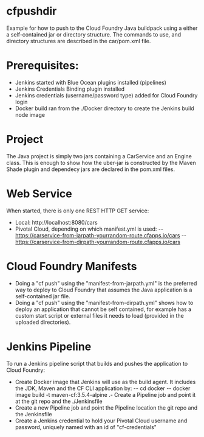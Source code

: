 # cfpushdir
Example for how to push to the Cloud Foundry Java buildpack using a either a self-contained jar or directory structure. The commands to use, and directory structures are described in the car/pom.xml file.

# Prerequisites:
- Jenkins started with Blue Ocean plugins installed (pipelines)
- Jenkins Credentials Binding plugin installed
- Jenkins credentials (username/password type) added for Cloud Foundry login
- Docker build ran from the ./Docker directory to create the Jenkins build node image

# Project
The Java project is simply two jars containing a CarService and an Engine class. This is enough to show how the uber-jar is constructed by the Maven Shade plugin and dependecy jars are declared in the pom.xml files.

# Web Service
When started, there is only one REST HTTP GET service:
- Local: http://localhost:8080/cars
- Pivotal Cloud, depending on which manifest.yml is used:
  -- https://carservice-from-jarpath-yourrandom-route.cfapps.io/cars
  -- https://carservice-from-dirpath-yourrandom-route.cfapps.io/cars
  
# Cloud Foundry Manifests
- Doing a "cf push" using the "manifest-from-jarpath.yml" is the preferred way to deploy to Cloud Foundry that assumes the Java application is a self-contained jar file.
- Doing a "cf push" using the "manifest-from-dirpath.yml" shows how to deploy an application that cannot be self contained, for example has a custom start script or external files it needs to load (provided in the uploaded directories).

# Jenkins Pipeline
To run a Jenkins pipeline script that builds and pushes the application to Cloud Foundry:
- Create Docker image that Jenkins will use as the build agent. It includes the JDK, Maven and the CF CLI application by:
  -- cd docker
  -- docker image build -t maven-cf:3.5.4-alpine .- Create a Pipeline job and point it at the git repo and the ./Jenkinsfile
- Create a new Pipeline job and point the Pipeline location the git repo and the Jenkinsfile
- Create a Jenkins credential to hold your Pivotal Cloud username and password, uniquely named with an id of "cf-credentials"
